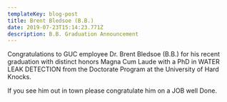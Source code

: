 ```yaml
---
templateKey: blog-post
title: Brent Bledsoe (B.B.)
date: 2019-07-23T15:14:23.771Z
description: B.B. Graduation Announcement
---
```

Congratulations to GUC employee Dr. Brent Bledsoe (B.B.) for his recent graduation with distinct honors Magna Cum Laude with a PhD in WATER LEAK DETECTION from the Doctorate Program at the University of Hard Knocks.

If you see him out in town please congratulate him on a JOB well Done.
